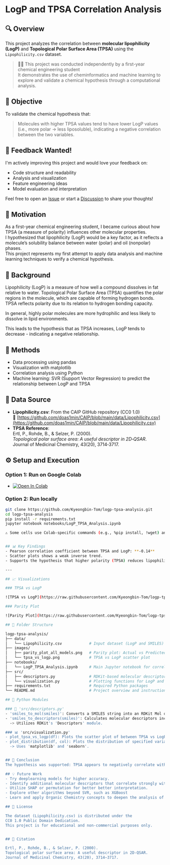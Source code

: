 # LogP and TPSA Correlation Analysis

## 🔍 Overview
This project analyzes the correlation between **molecular lipophilicity (LogP)** and **Topological Polar Surface Area (TPSA)** using the `Lipophilicity.csv` dataset.

> 🧑‍🔬 This project was conducted independently by a first-year chemical engineering student  
> It demonstrates the use of cheminformatics and machine learning to explore and validate a chemical hypothesis through a computational analysis.

## 🎯 Objective
To validate the chemical hypothesis that:
> Molecules with higher TPSA values tend to have lower LogP values (i.e., more polar → less liposoluble), indicating a negative correlation between the two variables.

## 🙋 Feedback Wanted!
I'm actively improving this project and would love your feedback on:

- Code structure and readability  
- Analysis and visualization  
- Feature engineering ideas  
- Model evaluation and interpretation  

Feel free to open an [Issue](https://github.com/Kyeongbin-Tom/logp-tpsa-analysis/issues) or start a [Discussion](https://github.com/Kyeongbin-Tom/logp-tpsa-analysis/discussions) to share your thoughts!

## 🧭 Motivation
As a first-year chemical engineering student, I became curious about how TPSA (a measure of polarity) influences other molecular properties.  
I hypothesized that lipophilicity (LogP) would be a key factor, as it reflects a molecule’s solubility balance between water (polar) and oil (nonpolar) phases.  
This project represents my first attempt to apply data analysis and machine learning techniques to verify a chemical hypothesis.

## 🧠 Background
Lipophilicity (LogP) is a measure of how well a compound dissolves in fat relative to water. Topological Polar Surface Area (TPSA) quantifies the polar regions in the molecule, which are capable of forming hydrogen bonds. TPSA reflects polarity due to its relation to hydrogen bonding capacity. 

In general, highly polar molecules are more hydrophilic and less likely to dissolve in lipid environments.

This leads to the hypothesis that as TPSA increases, LogP tends to decrease - indicating a negative relationship.

## 🧪 Methods
- Data processing using pandas
- Visualization with matplotlib
- Correlation analysis using Python
- Machine learning: SVR (Support Vector Regression) to predict the relationship between LogP and TPSA

## 📁 Data Source
- **Lipophilicity.csv**: From the CAIP GitHub repository (CC0 1.0)  
  🔗 [https://github.com/doas1min/CAIP/blob/main/data/Lipophilicity.csv](https://github.com/doas1min/CAIP/blob/main/data/Lipophilicity.csv)
- **TPSA Reference**:  
  Ertl, P., Rohde, B., & Selzer, P. (2000).  
  *Topological polar surface area: A useful descriptor in 2D‑QSAR*.  
  Journal of Medicinal Chemistry, 43(20), 3714‑3717.

## ⚙️ Setup and Execution

### Option 1: Run on Google Colab

- [![Open In Colab](https://colab.research.google.com/assets/colab-badge.svg)](https://colab.research.google.com/github/Kyeongbin-Tom/logp-tpsa-analysis/blob/main/LogP_TPSA_Analysis.ipynb)

### Option 2: Run locally

```bash
git clone https://github.com/Kyeongbin-Tom/logp-tpsa-analysis.git
cd logp-tpsa-analysis
pip install -r requirements.txt
jupyter notebook notebooks/LogP_TPSA_Analysis.ipynb

⚠️ Some cells use Colab-specific commands (e.g., %pip install, !wget) and may require modification when running locally.


## 📊 Key Findings
- Pearson correlation coefficient between TPSA and LogP: **-0.14**
- Scatter plots shows a weak inverse trend.
- Supports the hypothesis that higher polarity (TPSA) reduces lipophilicity (LogP).

---

## 📈 Visualizations

### TPSA vs LogP

![TPSA vs LogP](https://raw.githubusercontent.com/Kyeongbin-Tom/logp-tpsa-analysis/main/images/tpsa_vs_logp.png)

### Parity Plot

![Parity Plot](https://raw.githubusercontent.com/Kyeongbin-Tom/logp-tpsa-analysis/main/images/parity_plot_all_models.png)

## 📂 Folder Structure

logp-tpsa-analysis/
├── data/
│   └── Lipophilicity.csv            # Input dataset (LogP and SMILES)
├── images/
│   ├── parity_plot_all_models.png   # Parity plot: Actual vs Predicted LogP (Linear Regression, SVR, Random Forest)
│   └── tpsa_vs_logp.png             # TPSA vs LogP scatter plot
├── notebooks/
│   └── LogP_TPSA_Analysis.ipynb     # Main Jupyter notebook for correlation and modeling
├── src/
│   ├── descriptors.py               # RDKit-based molecular descriptor calculator
│   └── visualization.py             # Plotting functions for LogP and TPSA
├── requirements.txt                 # Required Python packages
└── README.md                        # Project overview and instructions

## 🧰 Python Modules

### 🔬 'src/descriptors.py'
- 'smiles_to_mol(smiles)': Converts a SMILES string into an RDKit Mol object.
- 'smiles_to_descriptors(smiles)': Calculates molecular descriptors including TPSA, molecular weight, number of hydrogen bond acceptors/donors, and number of rotatable bonds.  
  -> Utilizes RDKit's 'Descriptors' module.

### 📊 'src/visualization.py'
- plot_tpsa_vs_logp(df): Plots the scatter plot of between TPSA vs LogP.
- plot_distribution(df, col): Plots the distribution of specified variables using histplot and KDE curve.
  -> Uses 'matplotlib' and 'seaborn'.


## 🤔 Conclusion
The hypothesis was supported: TPSA appears to negatively correlate with LogP. The correlation was lower than initially expected, but machine learning models still helped demonstrate the relationship.

## 💡 Future Work
- Try deeplearning models for higher accuracy.
- Identify additional molecular descriptors that correlate strongly with LogP.
- Utilize SHAP or permutation for better better interpretation.
- Explore other algorithms beyond SVR, such as XGBoost
- Learn and apply Organic Chemistry concepts to deepen the analysis of relationship between LogP and various molecular descriptors.

## 📌 License

The dataset (Lipophilicity.csv) is distributed under the
CC0 1.0 Public Domain Dedication.
This project is for educational and non-commercial purposes only.


## 📝 Citation

Ertl, P., Rohde, B., & Selzer, P. (2000).
Topological polar surface area: A useful descriptor in 2D-QSAR.
Journal of Medicinal Chemistry, 43(20), 3714–3717.

